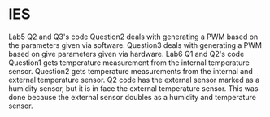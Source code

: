 # IES
Lab5 Q2 and Q3's code
Question2 deals with generating a PWM based on the parameters given via software.
Question3 deals with generating a PWM based on give parameters given via hardware.
Lab6 Q1 and Q2's code
Question1 gets temperature measurement from the internal temperature sensor.
Question2 gets temperature measurements from the internal and external temperature sensor. Q2 code has the external sensor marked as a humidity sensor, but it is in
face the external temperature sensor. This was done because the external sensor doubles as a humidity and temperature sensor.
